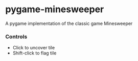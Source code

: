 # pygame-minesweeper
 A pygame implementation of the classic game Minesweeper

### Controls
- Click to uncover tile
- Shift-click to flag tile
